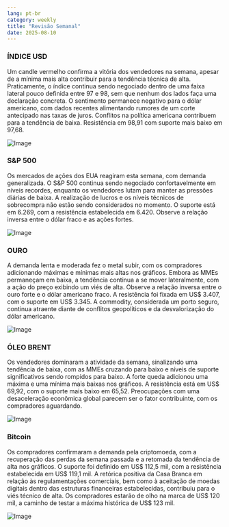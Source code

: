 ```yaml
---
lang: pt-br
category: weekly
title: "Revisão Semanal"
date: 2025-08-10
---
```


### ÍNDICE USD

Um candle vermelho confirma a vitória dos vendedores na semana, apesar de a mínima mais alta contribuir para a tendência técnica de alta. Praticamente, o índice continua sendo negociado dentro de uma faixa lateral pouco definida entre 97 e 98, sem que nenhum dos lados faça uma declaração concreta. O sentimento permanece negativo para o dólar americano, com dados recentes alimentando rumores de um corte antecipado nas taxas de juros. Conflitos na política americana contribuem para a tendência de baixa. Resistência em 98,91 com suporte mais baixo em 97,68.

![Image](https://markleighedu.github.io/img/Aug-2025/10-Aug-2025/usdindex.jpg)

### S&P 500

Os mercados de ações dos EUA reagiram esta semana, com demanda generalizada. O S&P 500 continua sendo negociado confortavelmente em níveis recordes, enquanto os vendedores lutam para manter as pressões diárias de baixa. A realização de lucros e os níveis técnicos de sobrecompra não estão sendo considerados no momento. O suporte está em 6.269, com a resistência estabelecida em 6.420. Observe a relação inversa entre o dólar fraco e as ações fortes.

![Image](https://markleighedu.github.io/img/Aug-2025/10-Aug-2025/sp500.jpg)

### OURO

A demanda lenta e moderada fez o metal subir, com os compradores adicionando máximas e mínimas mais altas nos gráficos. Embora as MMEs permaneçam em baixa, a tendência continua a se mover lateralmente, com a ação do preço exibindo um viés de alta. Observe a relação inversa entre o ouro forte e o dólar americano fraco. A resistência foi fixada em US$ 3.407, com o suporte em US$ 3.345. A commodity, considerada um porto seguro, continua atraente diante de conflitos geopolíticos e da desvalorização do dólar americano.

![Image](https://markleighedu.github.io/img/Aug-2025/10-Aug-2025/gold.jpg)

### ÓLEO BRENT

Os vendedores dominaram a atividade da semana, sinalizando uma tendência de baixa, com as MMEs cruzando para baixo e níveis de suporte significativos sendo rompidos para baixo. A forte queda adicionou uma máxima e uma mínima mais baixas nos gráficos. A resistência está em US$ 69,92, com o suporte mais baixo em 65,52. Preocupações com uma desaceleração econômica global parecem ser o fator contribuinte, com os compradores aguardando.

![Image](https://markleighedu.github.io/img/Aug-2025/10-Aug-2025/brentoil.jpg)

### Bitcoin

Os compradores confirmaram a demanda pela criptomoeda, com a recuperação das perdas da semana passada e a retomada da tendência de alta nos gráficos. O suporte foi definido em US$ 112,5 mil, com a resistência estabelecida em US$ 119,1 mil. A retórica positiva da Casa Branca em relação às regulamentações comerciais, bem como à aceitação de moedas digitais dentro das estruturas financeiras estabelecidas, contribuiu para o viés técnico de alta. Os compradores estarão de olho na marca de US$ 120 mil, a caminho de testar a máxima histórica de US$ 123 mil.

![Image](https://markleighedu.github.io/img/Aug-2025/10-Aug-2025/bitcoin.jpg)

